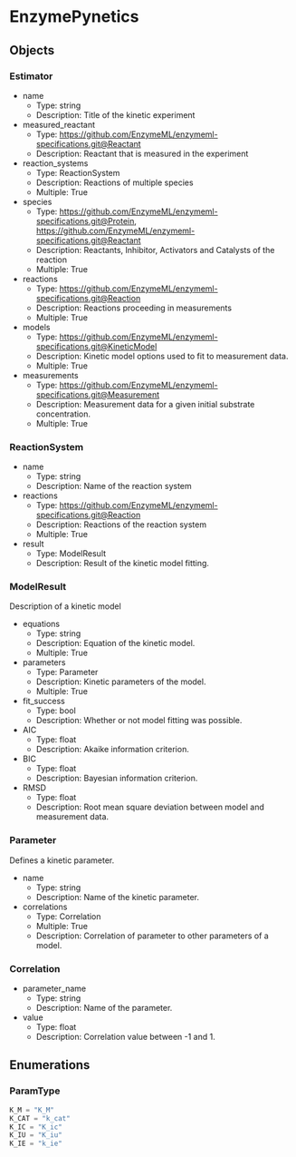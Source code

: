 # EnzymePynetics

## Objects

### Estimator

- name
    - Type: string
    - Description: Title of the kinetic experiment
- measured_reactant
    - Type: https://github.com/EnzymeML/enzymeml-specifications.git@Reactant
    - Description: Reactant that is measured in the experiment
- reaction_systems
    - Type: ReactionSystem
    - Description: Reactions of multiple species
    - Multiple: True
- species
    - Type: https://github.com/EnzymeML/enzymeml-specifications.git@Protein, https://github.com/EnzymeML/enzymeml-specifications.git@Reactant
    - Description: Reactants, Inhibitor, Activators and Catalysts of the reaction
    - Multiple: True
- reactions
    - Type: https://github.com/EnzymeML/enzymeml-specifications.git@Reaction
    - Description: Reactions proceeding in measurements
    - Multiple: True
- models
    - Type: https://github.com/EnzymeML/enzymeml-specifications.git@KineticModel
    - Description: Kinetic model options used to fit to measurement data.
    - Multiple: True
- measurements
    - Type: https://github.com/EnzymeML/enzymeml-specifications.git@Measurement
    - Description: Measurement data for a given initial substrate concentration.
    - Multiple: True

### ReactionSystem

- name
    - Type: string
    - Description: Name of the reaction system
- reactions
    - Type: https://github.com/EnzymeML/enzymeml-specifications.git@Reaction
    - Description: Reactions of the reaction system
    - Multiple: True
- result
    - Type: ModelResult
    - Description: Result of the kinetic model fitting.


### ModelResult

Description of a kinetic model

- equations
  - Type: string
  - Description: Equation of the kinetic model.
  - Multiple: True
- parameters
  - Type: Parameter
  - Description: Kinetic parameters of the model.
  - Multiple: True
- fit_success
  - Type: bool
  - Description: Whether or not model fitting was possible.
- AIC
  - Type: float
  - Description: Akaike information criterion.
- BIC
  - Type: float
  - Description: Bayesian information criterion.
- RMSD
  - Type: float
  - Description: Root mean square deviation between model and measurement data.

### Parameter

Defines a kinetic parameter.

- name
  - Type: string
  - Description: Name of the kinetic parameter.
- correlations
  - Type: Correlation
  - Multiple: True
  - Description: Correlation of parameter to other parameters of a model.

### Correlation

- parameter_name
  - Type: string
  - Description: Name of the parameter.
- value
  - Type: float
  - Description: Correlation value between -1 and 1.

## Enumerations

### ParamType

```python
K_M = "K_M"
K_CAT = "k_cat"
K_IC = "K_ic"
K_IU = "K_iu"
K_IE = "k_ie"
```
